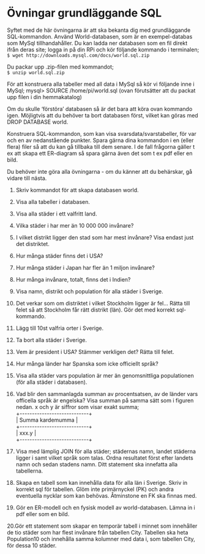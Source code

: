 # Övningar grundläggande SQL

Syftet med de här övningarna är att ska bekanta dig med grundläggande SQL-kommandon.
Använd World-databasen, som är en exempel-databas som MySql tillhandahåller.
Du kan ladda ner databasen som en fil direkt ifrån deras site; logga in på din RPi och kör följande kommando i terminalen;
`$ wget http://downloads.mysql.com/docs/world.sql.zip`


Du packar upp .zip-filen med kommandot;<br>
`$ unzip world.sql.zip`

För att konstruera alla tabeller med all data i MySql så kör vi följande inne i MySql;
mysql> SOURCE /home/pi/world.sql
(ovan förutsätter att du packat upp filen i din hemmakatalog)

Om du skulle ‘förstöra’ databasen så är det bara att köra ovan kommando igen. Möjligtvis att du behöver ta bort databasen först, vilket kan göras med DROP DATABASE world.


Konstruera SQL-kommandon, som kan visa svarsdata/svarstabeller, för var och en av nedanstående punkter. Spara gärna dina kommandon i en (eller flera) filer så att du kan gå tillbaka till dem senare. I de fall frågorna gäller t ex att skapa ett ER-diagram så spara gärna även det som t ex pdf eller en bild.

Du behöver inte göra alla övningarna - om du känner att du behärskar, gå vidare till nästa.



1. Skriv kommandot för att skapa databasen world.


2. Visa alla tabeller i databasen.


3. Visa alla städer i ett valfritt land.


4. Vilka städer i har mer än 10 000 000 invånare?


5. I vilket distrikt ligger den stad som har mest invånare? Visa endast just det distriktet.

6. Hur många städer finns det i USA?

7. Hur många städer i Japan har fler än 1 miljon invånare?

8. Hur många invånare, totalt, finns det i Indien?

9. Visa namn, distrikt och population för alla städer i Sverige.

10. Det verkar som om distriktet i vilket Stockholm ligger är fel... Rätta till felet så att Stockholm får rätt distrikt (län). Gör det med korrekt sql-kommando.

11. Lägg till 10st valfria orter i Sverige.

12. Ta bort alla städer i Sverige.

13. Vem är president i USA? Stämmer verkligen det? Rätta till felet.

14. Hur många länder har Spanska som icke officiellt språk?

15. Visa alla städer vars population är mer än genomsnittliga populationen (för alla städer i databasen).

16. Vad blir den sammanlagda summan av procentsatsen, av de länder vars officella språk är engelska? 
    Visa summan på samma sätt som i figuren nedan. x och y är siffror som visar exakt summa;<br>
+----------------------------+<br>
| Summa kardemumma           |<br>
+----------------------------+<br>
|   xxx.y                        |<br>
+----------------------------+<br>

17. Visa med lämplig JOIN för alla städer; städernas namn, landet städerna ligger i samt vilket språk som talas. Ordna resultatet först efter landets namn och sedan stadens namn. Ditt statement ska innefatta alla tabellerna.

18. Skapa en tabell som kan innehålla data för alla län i Sverige. Skriv in korrekt sql för tabellen. Glöm inte primärnyckel (PK) och andra eventuella nycklar som kan behövas. Åtminstone en FK ska finnas med.

19. Gör en ER-modell och en fysisk modell av world-databasen. Lämna in i pdf eller som en bild.

20.Gör ett statement som skapar en temporär tabell i minnet som innehåller de tio städer som har flest invånare från tabellen City. Tabellen ska heta Population10 och innehålla samma kolumner med data i, som tabellen City, för dessa 10 städer. 
